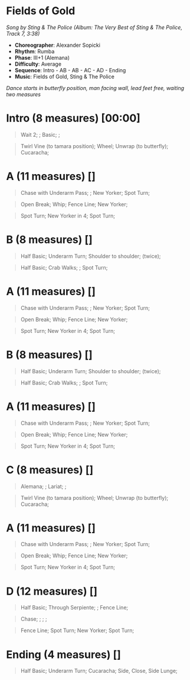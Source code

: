# Fields of Gold
*Song by Sting & The Police (Album: The Very Best of Sting & The Police, Track 7, 3:38)*

* **Choreographer**: Alexander Sopicki
* **Rhythm**: Rumba
* **Phase**: III+1 (Alemana)
* **Difficulty**: Average
* **Sequence**: Intro - AB - AB - AC - AD - Ending
* **Music**: Fields of Gold, Sting & The Police

*Dance starts in butterfly position, man facing wall, lead feet free, waiting two measures*

# Intro (8 measures) [00:00]

> Wait 2; ; Basic; ;

> Twirl Vine (to tamara position); Wheel; Unwrap (to butterfly); Cucaracha;

# A (11 measures) []

> Chase with Underarm Pass; ; New Yorker; Spot Turn;

> Open Break; Whip; Fence Line; New Yorker;

> Spot Turn; New Yorker in 4; Spot Turn;

# B (8 measures) []

> Half Basic; Underarm Turn; Shoulder to shoulder; (twice);

> Half Basic; Crab Walks; ; Spot Turn;

# A (11 measures) []

> Chase with Underarm Pass; ; New Yorker; Spot Turn;

> Open Break; Whip; Fence Line; New Yorker;

> Spot Turn; New Yorker in 4; Spot Turn;

# B (8 measures) []

> Half Basic; Underarm Turn; Shoulder to shoulder; (twice);

> Half Basic; Crab Walks; ; Spot Turn;

# A (11 measures) []

> Chase with Underarm Pass; ; New Yorker; Spot Turn;

> Open Break; Whip; Fence Line; New Yorker;

> Spot Turn; New Yorker in 4; Spot Turn;

# C (8 measures) []

> Alemana; ; Lariat; ;

> Twirl Vine (to tamara position); Wheel; Unwrap (to butterfly); Cucaracha;

# A (11 measures) []

> Chase with Underarm Pass; ; New Yorker; Spot Turn;

> Open Break; Whip; Fence Line; New Yorker;

> Spot Turn; New Yorker in 4; Spot Turn;

# D (12 measures) []

> Half Basic; Through Serpiente; ; Fence Line;

> Chase; ; ; ;

> Fence Line; Spot Turn; New Yorker; Spot Turn;

# Ending (4 measures) []

> Half Basic; Underarm Turn; Cucaracha; Side, Close, Side Lunge;
